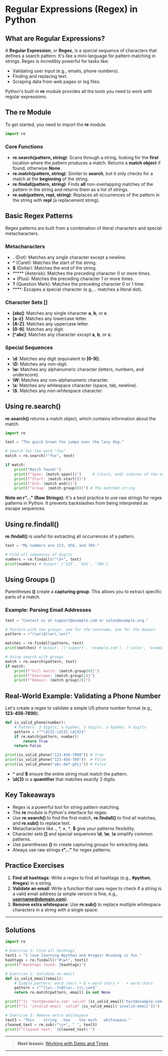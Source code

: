 # Regular Expressions (Regex) in Python

## What are Regular Expressions?

A **Regular Expression**, or **Regex**, is a special sequence of characters that defines a search pattern. It's like a mini-language for pattern matching in strings. Regex is incredibly powerful for tasks like:

- Validating user input (e.g., emails, phone numbers).
- Finding and replacing text.
- Scraping data from web pages or log files.

Python's built-in **re** module provides all the tools you need to work with regular expressions.

## The **re** Module

To get started, you need to import the **re** module.

```python
import re
```

### Core Functions

- **re.search(pattern, string)**: Scans through a string, looking for the **first** location where the pattern produces a match. Returns a **match object** if found, otherwise **None**.
- **re.match(pattern, string)**: Similar to **search**, but it only checks for a match at the **beginning** of the string.
- **re.findall(pattern, string)**: Finds **all** non-overlapping matches of the pattern in the string and returns them as a list of strings.
- **re.sub(pattern, repl, string)**: Replaces all occurrences of the pattern in the string with **repl** (a replacement string).

## Basic Regex Patterns

Regex patterns are built from a combination of literal characters and special metacharacters.

### Metacharacters

- **.** (Dot): Matches any single character except a newline.
- **^** (Caret): Matches the start of the string.
- **$** (Dollar): Matches the end of the string.
- ***** (Asterisk): Matches the preceding character 0 or more times.
- **+** (Plus): Matches the preceding character 1 or more times.
- **?** (Question Mark): Matches the preceding character 0 or 1 time.
- **\**: Escapes a special character (e.g., **\.** matches a literal dot).

### Character Sets **[]**

- **[abc]**: Matches any single character **a**, **b**, or **c**.
- **[a-z]**: Matches any lowercase letter.
- **[A-Z]**: Matches any uppercase letter.
- **[0-9]**: Matches any digit.
- **[^abc]**: Matches any character *except* **a**, **b**, or **c**.

### Special Sequences

- **\d**: Matches any digit (equivalent to **[0-9]**).
- **\D**: Matches any non-digit.
- **\w**: Matches any alphanumeric character (letters, numbers, and underscore).
- **\W**: Matches any non-alphanumeric character.
- **\s**: Matches any whitespace character (space, tab, newline).
- **\S**: Matches any non-whitespace character.

## Using **re.search()**

**re.search()** returns a match object, which contains information about the match.

```python
import re

text = "The quick brown fox jumps over the lazy dog."

# Search for the word "fox"
match = re.search(r"fox", text)

if match:
    print("Match found!")
    print(f"Span: {match.span()}")     # (start, end) indices of the match
    print(f"Start: {match.start()}")
    print(f"End: {match.end()}")
    print(f"Group: {match.group(0)}") # The matched string
```

**Note on **r"..."** (Raw Strings):** It's a best practice to use raw strings for regex patterns in Python. It prevents backslashes from being interpreted as escape sequences.

## Using **re.findall()**

**re.findall()** is useful for extracting all occurrences of a pattern.

```python
text = "My numbers are 123, 456, and 789."

# Find all sequences of digits
numbers = re.findall(r"\d+", text)
print(numbers) # Output: ['123', '456', '789']
```

## Using Groups **()**

Parentheses **()** create a **capturing group**. This allows you to extract specific parts of a match.

### Example: Parsing Email Addresses

```python
text = "Contact us at support@example.com or sales@example.org."

# Pattern with two groups: one for the username, one for the domain
pattern = r"(\w+)@(\w+\.\w+)"

matches = re.findall(pattern, text)
print(matches) # Output: [('support', 'example.com'), ('sales', 'example.org')]

# Using search with groups
match = re.search(pattern, text)
if match:
    print(f"Full match: {match.group(0)}")
    print(f"Username: {match.group(1)}")
    print(f"Domain: {match.group(2)}")
```

## Real-World Example: Validating a Phone Number

Let's create a regex to validate a simple US phone number format (e.g., **123-456-7890**).

```python
def is_valid_phone(number):
    # Pattern: 3 digits, a hyphen, 3 digits, a hyphen, 4 digits
    pattern = r"^\d{3}-\d{3}-\d{4}$"
    if re.match(pattern, number):
        return True
    return False

print(is_valid_phone("123-456-7890")) # True
print(is_valid_phone("123-456-789"))  # False
print(is_valid_phone("abc-def-ghij")) # False
```

- **^** and **$** ensure the entire string must match the pattern.
- **\d{3}** is a **quantifier** that matches exactly 3 digits.

## Key Takeaways

- Regex is a powerful tool for string pattern matching.
- The **re** module is Python's interface for regex.
- Use **re.search()** to find the first match, **re.findall()** to find all matches, and **re.sub()** to replace text.
- Metacharacters like **.**, *, **+**, **^**, **$** give your patterns flexibility.
- Character sets **[]** and special sequences **\d**, **\w**, **\s** simplify common patterns.
- Use parentheses **()** to create capturing groups for extracting data.
- Always use raw strings **r"..."** for regex patterns.

## Practice Exercises

1. **Find all hashtags**: Write a regex to find all hashtags (e.g., **#python**, **#regex**) in a string.
2. **Validate an email**: Write a function that uses regex to check if a string is a valid email address (a simple version is fine, e.g., **<username@domain.com>**).
3. **Remove extra whitespace**: Use **re.sub()** to replace multiple whitespace characters in a string with a single space.

---

## Solutions

```python
import re

# Exercise 1: Find all hashtags
text1 = "I love learning #python and #regex! #coding is fun."
hashtags = re.findall(r"#\w+", text1)
print(f"Hashtags found: {hashtags}")

# Exercise 2: Validate an email
def is_valid_email(email):
    # Simple pattern: word chars + @ + word chars + . + word chars
    pattern = r"^[\w\.-]+@[\w\.-]+\.\w+$"
    return re.match(pattern, email) is not None

print(f"Is 'test@example.com' valid? {is_valid_email('test@example.com')}")
print(f"Is 'invalid-email' valid? {is_valid_email('invalid-email')}")

# Exercise 3: Remove extra whitespace
text3 = "This    string   has    too much   whitespace."
cleaned_text = re.sub(r"\s+", " ", text3)
print(f"Cleaned text: '{cleaned_text}'")

```

---

> **Next lesson:** [Working with Dates and Times](datetime)

---
